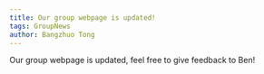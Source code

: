 ```yaml
---
title: Our group webpage is updated!
tags: GroupNews
author: Bangzhuo Tong
---
```


Our group webpage is updated, feel free to give feedback to Ben!